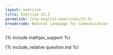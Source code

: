 ```yaml
---
layout: exercise
title: Exercise 23.3
permalink: /nlp-english-exercises/23-3/
breadcrumb: Natural Language for Communication
---
```


{% include mathjax_support %}

<div><i class="arrow-up loader" data-chapter="nlp-english-exercises" data-exercise="ex_3" data-rating="0"></i></div>
{% include_relative question.md %}
